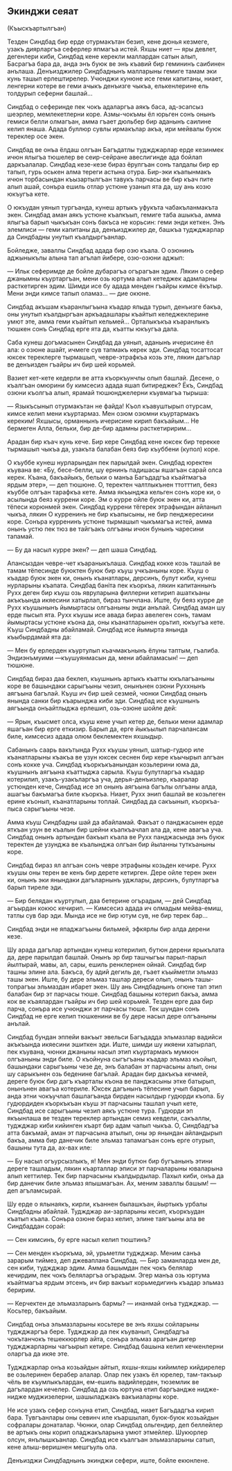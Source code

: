 ## Экинджи сеяат

(Къыскъартылгъан)

Тезден Синдбад бир ерде отурмакътан безип, кене дюнья кезмеге, узакъ диярларгъа сеферлер япмагъа истей.
Яхшы ниет — яры девлет, дегенлери киби, Синдбад кене керекли маллардан сатын алып, Басрагъа бара да, анда энъ буюк ве энъ къавий бир гемининъ саибинен анълаша.
Денъизджилер Синдбаднынъ малларыны гемиге тамам эки кунь ташып ерлештирелер.
Учюнджи кунюне исе геми капитаны, ниает, ленгерни котере ве геми ачыкъ денъизге чыкъа, елькенлерине ель толдурып сеферни башлай...

Синдбад о сеферинде пек чокъ адаларгъа аякъ баса, ад-эсапсыз шеэрлер, мемлекетлерни коре.
Азмы-чокъмы ёл юрьген сонъ онынъ гемиси белли олмагъан, амма гъает дюльбер бир аданынъ саилине келип янаша.
Адада буллюр сувлы ирмакълар акъа, ири мейвалы буюк тереклер осе экен.

Синдбад ве онъа ёлдаш олгъан Багъдатлы туджджарлар ерде кезинмек ичюн ялыгъа тюшелер ве сеир-сейране авеслигинде ада бойлап даркъалалар.
Синдбад кезе-кезе бираз ёрулгъан сонъ талдалы бир ер тапып, гурь оськен алма тереги астына отура.
Бир-эки къапынмакъ ичюн торбасындан къызартылгъан тавукъ парчасы ве бир къач пите алып ашай, сонъра ешиль отлар устюне узанып ята да, шу ань козю юкъугъа кете.

О юкъудан уянып тургъанда, кунеш артыкъ уфукъта чабакъланмакъта экен.
Синдбад аман аякъ устюне къалкъып, гемиге таба ашыкъа, амма ялыгъа барып чыкъкъан сонъ бакъса не корьсин: геми энди кеткен.
Энъ элемлиси — геми капитаны да, денъизджилер де, башкъа туджджарлар да Синдбадны унутып къалдыргъанлар.

Бойледже, заваллы Синдбад адада бир озю къала.
О озюнинъ аджыныкълы алына тап агълап йибере, озю-озюни аджып:

— Ильк сеферимде де бойле дубарагъа огърагъан эдим.
Лякин о сефер джанымны къуртаргъан, мени озь юртума алып кетеджек адамларны расткетирген эдим.
Шимди исе бу адада менден гъайры кимсе ёкътыр.
Мени энди кимсе тапып оламаз...
— дие окюне.

Синдбад акъшам къаранлыгъына къадар ялыда турып, денъизге бакъа, оны унутып къалдыргъан аркъадашлары къайтып келеджеклерине умют эте, амма геми къайтып кельмей...
Орталыкъкъа къаранлыкъ тюшкен сонъ Синдбад ерге ята да, къатты юкъугъа дала.

Саба кунеш догъмасынен Синдбад да уянып, аданынъ ичерисине ёл ала: о озюне ашайт, ичмеге сув тапмакъ керек эди.
Синдбад тосаттосат юксек тереклерге тырмашып, чевре-этрафкъа козь эте, лякин дагълар ве денъизден гъайры ич бир шей корьмей.

Вазиет кет-кете кедерли ве атта къоркъунчлы олып башлай.
Десене, о къалгъан омюрини бу кимсесиз адада яшап битиреджек?
Ёкъ, Синдбад озюни къолгъа алып, ярамай тюшюнджелерни къувмагъа тырыша:

— Языкъсынып отурмакътан не файда!
Къол къавуштырып отурсам, кимсе келип мени къуртармаз.
Мен озюм озюмни къуртармакъ кереким!
Яхшысы, орманнынъ ичерисине кирип бакъайым...
Не бермеген Алла, бельки, бир де-бир адамны расткетиририм...

Арадан бир къач кунь кече.
Бир кере Синдбад кене юксек бир терекке тырмашып чыкъа да, узакъта балабан беяз бир къуббени (купол) коре.

О къуббе кунеш нурларындан пек парылдай экен.
Синдбад юректен къувана ве:
«Бу, бесе-белли, шу ернинъ падишасы яшагъан сарай олса керек.
Къана, бакъайыкъ, бельки о манъа Багъдадгъа къайтмагъа ярдым этер», — деп тюшюне.
О, теректен чалтлыкънен ттотттип, беяз къуббе олгъан тарафкъа кете.
Амма якъынджа кельген сонъ коре ки, о асылында беяз куррени коре.
Эм о курре ойле буюк экен ки, атта тёпеси корюнмей экен.
Синдбад куррени тёгерек этрафындан айланып чыкъа, лякин О курренинъ не бир къапысыны, не бир пенджересини коре.
Сонъра курренинъ устюне тырмашып чыкъмагъа истей, амма онынъ устю пек тюз ве тайгъакъ олгъаны ичюн бунынъ чаресини тапамай.

— Бу да насыл курре экен?
— деп шаша Синдбад.

Апансыздан чевре-чет къараныкълаша.
Синдбад кокке козь ташлай ве тамам тёпесинде буюктен буюк бир къуш учкъаныны коре.
Къуш о къадар буюк экен ки, онынъ къанатлары, дерсинъ, булут киби, кунеш нурларыны къапата.
Синдбад баніта пек къоркъа, лякин капитаннынъ Рухх деген бир къуш озь явруларына филлерни кетирип ашаткъаны акъкъында икяесини хатырлап, бираз тынчлана.
Иште, бу беяз курре де Рухх къушынынъ йымыртасы олгъаныны энди анълай.
Синдбад аман шу ерде пысып ята.
Рухх къушы исе авада бираз авелеген сонъ, тамам йымыртасы устюне къона да, оны къанатларынен орьтип, юкъугъа кете.
Къуш Синдбадны абайламай.
Синдбад исе йымырта янында къыбырдамай ята да:

— Мен бу ерлерден къуртулып къачмакънынъ ёлуны таптым, гъалиба.
Эндиэнъмуими —къушуянмасын да, мени абайламасын!
— деп тюшюне.

Синдбад бираз даа беклеп, къушнынъ артыкъ къатты юкълагъаныны коре ве башындаки сарыгъыны чезип, онынънен озюни Руххнынъ аягъына багълай.
Къуш ич бир шей сезмей, чюнки Синдбад онынъ янында санки бир къарынджа киби эди.
Синдбад исе къушнынъ аягъында онъайтлыджа ерлешип, озь-озюне шойле дей:

— Ярын, къысмет олса, къуш кене учып кетер де, бельки мени адамлар яшагъан бир ерге еткизир.
Барып да, ерге йыкъылып парчалансам биле, кимсесиз адада олюм беклемектен яхшыдыр.

Сабанынъ саарь вакътында Рухх къушы уянып, шатыр-гудюр иле къанатларыны къакъа ве узун юксек сеснен бир кере къычырып алгъан сонъ кокке уча.
Синдбад къоркъкъанындан козьлерини юма да, къушнынъ аягъына къаттыджа сарыла.
Къуш булутларгъа къадар котерилип, узакъ-узакъларгъа уча, дерья-денъизлер, къаралар устюнден кече, Синдбад исе эп онынъ аягъына багълы олгъаны алда, ашагъы бакъмагъа биле къоркъа.
Ниает, Рухх энип башлай ве козьлеген ерине къонып, къанатларыны топлай.
Синдбад да сакъынып, къоркъа-пыса сарыгъыны чезе.

Амма къуш Синдбадны шай да абайламай.
Факъат о панджасынен ерде яткъан узун ве къалын бир шейни къапкъачлап ала да, кене авагъа уча.
Синдбад онынъ артындан бакъып къала ве Рухх панджасында энъ буюк теректен де узунджа ве къалынджа олгъан бир йыланны туткъаныны коре.

Синдбад бираз ял алгъан сонъ чевре этрафыны козьден кечире.
Рухх къушы оны терен ве кенъ бир дерете кетирген.
Дере ойле терен экен ки, онынъ эки янындаки дагъларнынъ уджлары, дерсинъ, булутларгъа барып тиреле эди.

— Бир белядан къуртулып, даа бетерине огърадым, — дей Синдбад агъырдан кокюс кечирип.
— Кимсесиз адада ич олмадым мейва-емиш, татлы сув бар эди.
Мында исе не бир ютум сув, не бир терек бар...

Синдбад энди не япаджагъыны бильмей, эфкярлы бир алда дерени кезе.

Шу арада дагълар артындан кунеш котерилип, бутюн дерени ярыкълата да, дере парылдап башлай.
Онынъ эр бир ташчыгъы парыл-парыл йылтырай, мавы, ал, сары, ешиль ренклернен ойнай.
Синдбад бир ташны элине ала.
Бакъса, бу адий дегиль де, гъает къыйметли эльмаз ташы экен.
Иште, бу дере эльмаз ташлар дереси олып, онынъ ташы-топрагъы эльмаздан ибарет экен.
Шу ань Синдбаднынъ огюне тап этип балабан бир эт парчасы тюше.
Синдбад башыны котерип бакъа, амма кок ве къаялардан гъайры ич бир шей корьмей.
Тезден ерге даа бир парча, сонъра исе учюнджи эт парчасы тюше.
Тек шундан сонъ Синдбад не ерге келип тюшкенини ве бу дере насыл дере олгъаныны анълай.

Синдбад бундан эппейи вакъыт эвельси Багъдадда эльмазлар вадийси акъкъында икяесини эшиткен эди.
Иште, шимди шу икяени хатырлап, пек къувана, чюнки джаныны насыл этип къуртармакъ мумкюн олгъаныны энди биле.
О къойнуна сыгъгъаны къадар эльмаз къойып, башындаки сарыгъыны чезе де, энъ балабан эт парчасыны алып, оны шу сарыкънен озь беденине багълай.
Арадан бир дакъкъа кечмей, дереге буюк бир дагъ къарталы къона ве панджасыны этке батырып, онынънен авагъа котериле.
Юксек дагънынъ тёпесине учып барып, анда этни чокъучлап башлагъанда бирден насылдыр гудюрди къопа.
Бу гудюрдиден къоркъкъан къуш эт парчасыны ташлап учып кете, Синдбад исе сарыгъыны чезип аякъ устюне тура.
Гудюрди эп якъынлаша ве тезден тереклер артындан семиз кевдели, сакъаллы, туджджар киби кийинген къарт бир адам чапып чыкъа.
О, Синдбадгъа атта бакъмай, аман эт парчасына атылып, оны эр янындан айландырып бакъа, амма бир данечик биле эльмаз тапамагъан сонъ ерге отурып, башыны тута да, ах-вах иле:

— Бу насыл огъурсызлыкъ, я!
Мен энди бутюн бир бугъанынъ этини дереге ташладым, лякин къарталлар эписи эт парчаларыны юваларына алып кеттилер.
Тек бир парчасыны къалдырдылар.
Пахыл киби, онъа да бир данечик биле эльмаз япышмагъан.
Ах, меним заваллы башым!
— деп агъламсырай.

Шу ерде о ялынаякъ, кирли, къаннен былашкъан, йыртыкъ урбалы Синдбадны абайлай.
Туджджар аи-зарларыны кесип, къоркъудан къатып къала.
Сонъра озюне бираз келип, элине таягъыны ала ве Синдбаддан сорай:

— Сен кимсинъ, бу ерге насыл келип тюштинъ?

— Сен менден къоркъма, эй, урьметли туджджар.
Меним санъа зарарым тиймез, деп джеваплана Синдбад.
— Бир заманларда мен де, сен киби, туджджар эдим.
Амма башымдан пек чокъ белялар кечирдим, пек чокъ беляларгъа огърадым.
Эгер манъа озь юртума къайтмагъа ярдым этсенъ, ич бир вакъыт корьмедигинъ къадар эльмаз беририм.

— Керчектен де эльмазларынъ бармы?
— инанмай онъа туджджар.
— Косьтер, бакъайым.

Синдбад онъа эльмазларыны косьтере ве энъ яхшы сойларыны туджджаргъа бере.
Туджджар да пек къуванып, Синдбадгъа чокътанчокъ тешеккюрлер айта, сонъра эльмаз арагъан дигер туджджарларны чагъырып кетире.
Синдбад башына келип кечкенлерни оларгъа да икяе эте.

Туджджарлар онъа козьайдын айтып, яхшы-яхшы кийимлер кийдирелер ве озьлеринен берабер алалар.
Олар пек узакъ ёл юрелер, там-такъыр чёль ве къумлыкълардан, ем-ешиль вадийлерден, тюземлик ве дагълардан кечелер.
Синдбад да озь юртуна етип баргъандже нидже-нидже муджизелерни, шашыладжакъ вакъиаларны коре.

Не исе узакъ сефер сонъуна етип, Синдбад, ниает Багъдадгъа кирип бара.
Тувгъанлары оны севинч иле къаршылап, буюк-буюк козьайдын софралары донаталар.
Чюнки, олар Синдбад ольгендир, деп беллейлер ве артыкъ оны корип оладжакъларына умют этмейлер.
Шукюрлер олсун, янълышкъанлар.
Синдбад исе къалгъан эльмазларыны сатып, кене алыш-веришнен мешгъуль ола.

Денъизджи Синдбаднынъ экинджи сефери, иште, бойле екюнлене.
